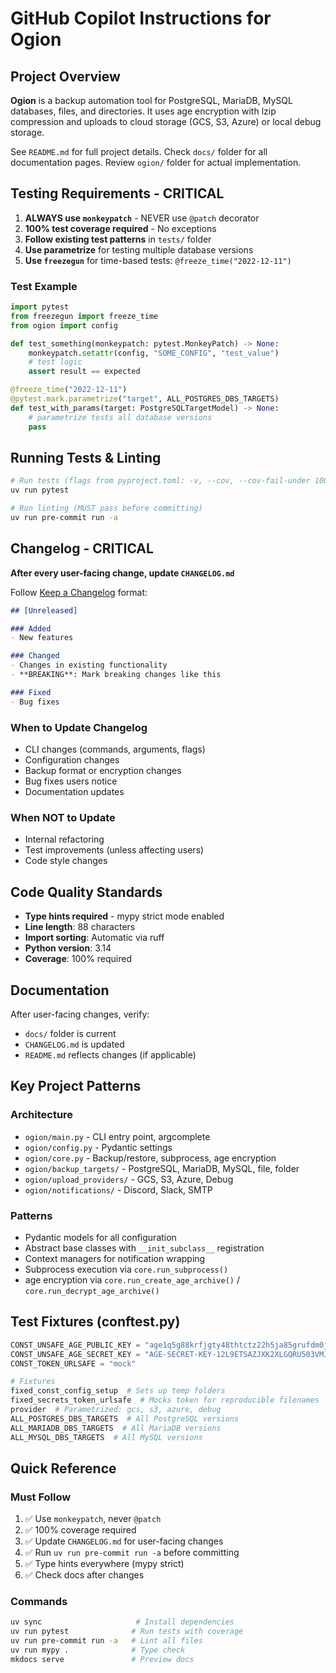 # GitHub Copilot Instructions for Ogion

## Project Overview

**Ogion** is a backup automation tool for PostgreSQL, MariaDB, MySQL databases, files, and directories. It uses age encryption with lzip compression and uploads to cloud storage (GCS, S3, Azure) or local debug storage.

See `README.md` for full project details. Check `docs/` folder for all documentation pages. Review `ogion/` folder for actual implementation.

## Testing Requirements - CRITICAL

1. **ALWAYS use `monkeypatch`** - NEVER use `@patch` decorator
2. **100% test coverage required** - No exceptions
3. **Follow existing test patterns** in `tests/` folder
4. **Use parametrize** for testing multiple database versions
5. **Use `freezegun`** for time-based tests: `@freeze_time("2022-12-11")`

### Test Example
```python
import pytest
from freezegun import freeze_time
from ogion import config

def test_something(monkeypatch: pytest.MonkeyPatch) -> None:
    monkeypatch.setattr(config, "SOME_CONFIG", "test_value")
    # test logic
    assert result == expected

@freeze_time("2022-12-11")
@pytest.mark.parametrize("target", ALL_POSTGRES_DBS_TARGETS)
def test_with_params(target: PostgreSQLTargetModel) -> None:
    # parametrize tests all database versions
    pass
```

## Running Tests & Linting

```bash
# Run tests (flags from pyproject.toml: -v, --cov, --cov-fail-under 100, -n auto)
uv run pytest

# Run linting (MUST pass before committing)
uv run pre-commit run -a
```

## Changelog - CRITICAL

**After every user-facing change, update `CHANGELOG.md`**

Follow [Keep a Changelog](https://keepachangelog.com/en/1.1.0/) format:

```markdown
## [Unreleased]

### Added
- New features

### Changed
- Changes in existing functionality
- **BREAKING**: Mark breaking changes like this

### Fixed
- Bug fixes
```

### When to Update Changelog
- CLI changes (commands, arguments, flags)
- Configuration changes
- Backup format or encryption changes
- Bug fixes users notice
- Documentation updates

### When NOT to Update
- Internal refactoring
- Test improvements (unless affecting users)
- Code style changes

## Code Quality Standards

- **Type hints required** - mypy strict mode enabled
- **Line length**: 88 characters
- **Import sorting**: Automatic via ruff
- **Python version**: 3.14
- **Coverage**: 100% required

## Documentation

After user-facing changes, verify:
- `docs/` folder is current
- `CHANGELOG.md` is updated
- `README.md` reflects changes (if applicable)

## Key Project Patterns

### Architecture
- `ogion/main.py` - CLI entry point, argcomplete
- `ogion/config.py` - Pydantic settings
- `ogion/core.py` - Backup/restore, subprocess, age encryption
- `ogion/backup_targets/` - PostgreSQL, MariaDB, MySQL, file, folder
- `ogion/upload_providers/` - GCS, S3, Azure, Debug
- `ogion/notifications/` - Discord, Slack, SMTP

### Patterns
- Pydantic models for all configuration
- Abstract base classes with `__init_subclass__` registration
- Context managers for notification wrapping
- Subprocess execution via `core.run_subprocess()`
- age encryption via `core.run_create_age_archive()` / `core.run_decrypt_age_archive()`

## Test Fixtures (conftest.py)

```python
CONST_UNSAFE_AGE_PUBLIC_KEY = "age1q5g88krfjgty48thtctz22h5ja85grufdm0jly3wll6pr9f30qsszmxzm2"
CONST_UNSAFE_AGE_SECRET_KEY = "AGE-SECRET-KEY-12L9ETSAZJXK2XLGQRU503VMJ59NGXASGXKAUH05KJ4TDC6UKTAJQGMSN3L"
CONST_TOKEN_URLSAFE = "mock"

# Fixtures
fixed_const_config_setup  # Sets up temp folders
fixed_secrets_token_urlsafe  # Mocks token for reproducible filenames
provider  # Parametrized: gcs, s3, azure, debug
ALL_POSTGRES_DBS_TARGETS  # All PostgreSQL versions
ALL_MARIADB_DBS_TARGETS  # All MariaDB versions
ALL_MYSQL_DBS_TARGETS  # All MySQL versions
```

## Quick Reference

### Must Follow
1. ✅ Use `monkeypatch`, never `@patch`
2. ✅ 100% coverage required
3. ✅ Update `CHANGELOG.md` for user-facing changes
4. ✅ Run `uv run pre-commit run -a` before committing
5. ✅ Type hints everywhere (mypy strict)
6. ✅ Check docs after changes

### Commands
```bash
uv sync                     # Install dependencies
uv run pytest              # Run tests with coverage
uv run pre-commit run -a   # Lint all files
uv run mypy .              # Type check
mkdocs serve               # Preview docs
```
